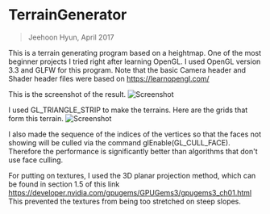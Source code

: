 # TerrainGenerator
>Jeehoon Hyun, April 2017

This is a terrain generating program based on a heightmap. One of the most beginner projects I tried right after learning OpenGL.
I used OpenGL version 3.3 and GLFW for this program.
Note that the basic Camera header and Shader header files were based on https://learnopengl.com/

This is the screenshot of the result.
![Screenshot](screenshots/Terrain.png)

I used GL_TRIANGLE_STRIP to make the terrains. Here are the grids that form this terrain.
![Screenshot](screenshots/TerrainGrid.png)

I also made the sequence of the indices of the vertices so that the faces not showing will be culled via the command glEnable(GL_CULL_FACE). Therefore the performance is significantly better than algorithms that don't use face culling.

For putting on textures, I used the 3D planar projection method, which can be found in section 1.5 of this link
https://developer.nvidia.com/gpugems/GPUGems3/gpugems3_ch01.html
This prevented the textures from being too stretched on steep slopes.
